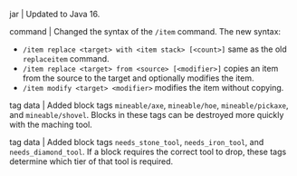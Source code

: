 jar | Updated to Java 16.

command | Changed the syntax of the `/item` command. The new syntax:
* `/item replace <target> with <item stack> [<count>]` same as the old `replaceitem` command.
* `/item replace <target> from <source> [<modifier>]` copies an item from the source to the target and optionally modifies the item.
* `/item modify <target> <modifier>` modifies the item without copying.

tag data | Added block tags `mineable/axe`, `mineable/hoe`, `mineable/pickaxe`, and `mineable/shovel`. Blocks in these tags can be destroyed more quickly with the maching tool.

tag data | Added block tags `needs_stone_tool`, `needs_iron_tool`, and `needs_diamond_tool`. If a block requires the correct tool to drop, these tags determine which tier of that tool is required.

